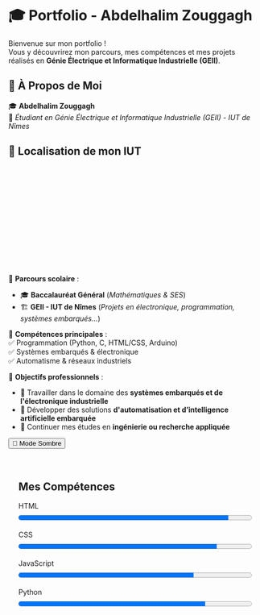 # 🎓 Portfolio - Abdelhalim Zouggagh   

Bienvenue sur mon portfolio !  
Vous y découvrirez mon parcours, mes compétences et mes projets réalisés en **Génie Électrique et Informatique Industrielle (GEII)**.  
 

## 🏅 À Propos de Moi  

🎓 **Abdelhalim Zouggagh**  
📍 *Étudiant en Génie Électrique et Informatique Industrielle (GEII) - IUT de Nîmes*  

<h2>📍 Localisation de mon IUT</h2>
<div id="map" style="width: 100%; height: 200px;"></div>

<!-- Ajout de Leaflet.js -->
<link rel="stylesheet" href="https://unpkg.com/leaflet@1.9.4/dist/leaflet.css" />
<script src="https://unpkg.com/leaflet@1.9.4/dist/leaflet.js"></script>

<script>
  var map = L.map('map').setView([43.836209871068535, 4.351685276710129], 15);
  L.tileLayer('https://{s}.tile.openstreetmap.org/{z}/{x}/{y}.png', {
    attribution: '© OpenStreetMap contributors'
  }).addTo(map);

  L.marker([43.836209871068535, 4.351685276710129]).addTo(map)
    .bindPopup('📍 IUT de Nîmes')
    .openPopup();
</script>

🔹 **Parcours scolaire** :  
- 🎓 **Baccalauréat Général** (*Mathématiques & SES*)  
- 🏗️ **GEII - IUT de Nîmes** (*Projets en électronique, programmation, systèmes embarqués...*)  

🔹 **Compétences principales** :  
✅ Programmation (Python, C, HTML/CSS, Arduino)  
✅ Systèmes embarqués & électronique  
✅ Automatisme & réseaux industriels  


🔹 **Objectifs professionnels** :  
- 📡 Travailler dans le domaine des **systèmes embarqués et de l'électronique industrielle**  
- 🤖 Développer des solutions **d'automatisation et d’intelligence artificielle embarquée**  
- 🚀 Continuer mes études en **ingénierie ou recherche appliquée**  















<button id="dark-mode-toggle">🌙 Mode Sombre</button>

<script>
  document.getElementById("dark-mode-toggle").addEventListener("click", function () {
    document.body.classList.toggle("dark-mode");
  });
</script>



<div class="skills-container">
    <h2>Mes Compétences</h2>
    <div class="skill">
        <label for="html">HTML</label>
        <progress id="html" value="90" max="100"></progress>
    </div>
    <div class="skill">
        <label for="css">CSS</label>
        <progress id="css" value="85" max="100"></progress>
    </div>
    <div class="skill">
        <label for="js">JavaScript</label>
        <progress id="js" value="75" max="100"></progress>
    </div>
    <div class="skill">
        <label for="python">Python</label>
        <progress id="python" value="80" max="100"></progress>
    </div>
</div>

<style>
    .skills-container {
        padding: 20px;
    }
    .skill {
        margin-bottom: 15px;
    }
    label {
        display: block;
        margin-bottom: 5px;
    }
    progress {
        width: 100%;
        height: 20px;
    }
</style>

